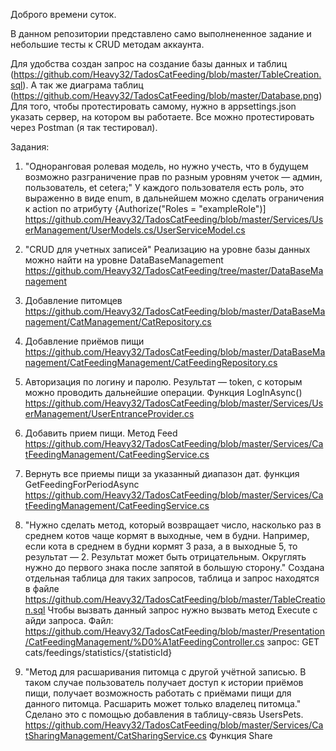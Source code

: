 Доброго времени суток.

В данном репозитории представлено само выполнененное задание и небольшие тесты к CRUD методам аккаунта.

Для удобства создан запрос на создание базы данных и таблиц (https://github.com/Heavy32/TadosCatFeeding/blob/master/TableCreation.sql).
А так же диаграма таблиц (https://github.com/Heavy32/TadosCatFeeding/blob/master/Database.png)
Для того, чтобы протестировать самому, нужно в appsettings.json указать сервер, на котором вы работаете. 
Все можно протестировать через Postman (я так тестировал).

Задания:

1)  "Одноранговая ролевая модель, но нужно учесть, что в будущем возможно разграничение прав по разным уровням учеток — админ, пользователь, et cetera;"
У каждого пользователя есть роль, это выраженно в виде enum, в дальнейшем можно сделать ограничения к action по атрибуту {Authorize("Roles = "exampleRole")]
https://github.com/Heavy32/TadosCatFeeding/blob/master/Services/UserManagement/UserModels.cs/UserServiceModel.cs

2) "CRUD для учетных записей"
Реализацию на уровне базы данных можно найти на уровне DataBaseManagement
https://github.com/Heavy32/TadosCatFeeding/tree/master/DataBaseManagement

3) Добавление питомцев
https://github.com/Heavy32/TadosCatFeeding/blob/master/DataBaseManagement/CatManagement/CatRepository.cs

4) Добавление приёмов пищи
https://github.com/Heavy32/TadosCatFeeding/blob/master/DataBaseManagement/CatFeedingManagement/CatFeedingRepository.cs

5) Авторизация по логину и паролю. Результат — token, с которым можно проводить дальнейшие операции. Функция LogInAsync()
https://github.com/Heavy32/TadosCatFeeding/blob/master/Services/UserManagement/UserEntranceProvider.cs

6) Добавить прием пищи. Метод Feed
https://github.com/Heavy32/TadosCatFeeding/blob/master/Services/CatFeedingManagement/CatFeedingService.cs

7) Вернуть все приемы пищи за указанный диапазон дат. функция  GetFeedingForPeriodAsync
https://github.com/Heavy32/TadosCatFeeding/blob/master/Services/CatFeedingManagement/CatFeedingService.cs

8) "Нужно сделать метод, который возвращает число, насколько раз в среднем котов чаще кормят в выходные, чем в будни. Например, если кота в среднем в будни кормят 3 раза, а в выходные 5, то результат — 2. Результат может быть отрицательным. Округлять нужно до первого знака после запятой в большую сторону."
Создана отдельная таблица для таких запросов, таблица и запрос находятся в файле https://github.com/Heavy32/TadosCatFeeding/blob/master/TableCreation.sql
Чтобы вызвать данный запрос нужно вызвать метод Execute с айди запроса.
Файл: https://github.com/Heavy32/TadosCatFeeding/blob/master/Presentation/CatFeedingManagement/%D0%A1atFeedingController.cs
запрос: GET cats/feedings/statistics/{statisticId}

9) "Метод для расшаривания питомца с другой учётной записью. В таком случае пользователь получает доступ к истории приёмов пищи, получает возможность работать с приёмами пищи для данного питомца. Расшарить может только владелец питомца." 
Сделано это с помощью добавления в таблицу-связь UsersPets.
https://github.com/Heavy32/TadosCatFeeding/blob/master/Services/CatSharingManagement/CatSharingService.cs
Функция Share 
